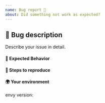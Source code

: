 ```yaml
---
name: Bug report 🐛
about: Did something not work as expected?
---
```


<!-- Please search existing issues to avoid creating duplicates. -->

## 🐛 Bug description
Describe your issue in detail.

#### 🤔 Expected Behavior
<!-- What should have happened? -->

#### 👟 Steps to reproduce
<!-- Clear steps describing how to reproduce the issue, including commands and flags run. If you are seeing an error, please include the full error message and back trace. -->

#### 🌍 Your environment
<!-- Include the relevant details of your environment. -->

envy version:

